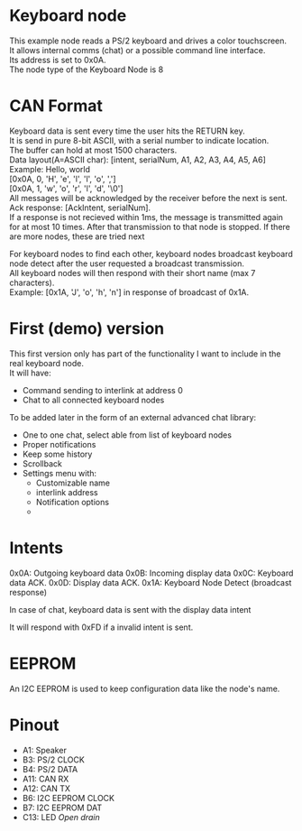 # Keyboard node
This example node reads a PS/2 keyboard and drives a color touchscreen.  
It allows internal comms (chat) or a possible command line interface.  
Its address is set to 0x0A.  
The node type of the Keyboard Node is 8

# CAN Format
Keyboard data is sent every time the user hits the RETURN key.  
It is send in pure 8-bit ASCII, with a serial number to indicate location.  
The buffer can hold at most 1500 characters.  
Data layout(A=ASCII char): [intent, serialNum, A1, A2, A3, A4, A5, A6]  
Example: Hello, world<Return>  
[0x0A, 0, 'H', 'e', 'l', 'l', 'o', ',']  
[0x0A, 1, 'w', 'o', 'r', 'l', 'd', '\0']  
All messages will be acknowledged by the receiver before the next is sent.  
Ack response: [AckIntent, serialNum].  
If a response is not recieved within 1ms, the message is transmitted again
for at most 10 times. After that transmission to that node is stopped.
If there are more nodes, these are tried next

For keyboard nodes to find each other, keyboard nodes broadcast keyboard node detect
after the user requested a broadcast transmission.  
All keyboard nodes will then respond with their short name (max 7 characters).  
Example: [0x1A, 'J', 'o', 'h', 'n'] in response of broadcast of 0x1A.

# First (demo) version
This first version only has part of the functionality I want to include in the real keyboard node.  
It will have: 
- Command sending to interlink at address 0
- Chat to all connected keyboard nodes  

To be added later in the form of an external advanced chat library:
- One to one chat, select able from list of keyboard nodes
- Proper notifications
- Keep some history
- Scrollback
- Settings menu with:
  - Customizable name
  - interlink address
  - Notification options
  - 

# Intents
0x0A: Outgoing keyboard data
0x0B: Incoming display data
0x0C: Keyboard data ACK.
0x0D: Display data ACK.
0x1A: Keyboard Node Detect (broadcast response)

In case of chat, keyboard data is sent with the display data intent

It will respond with 0xFD if a invalid intent is sent.


# EEPROM
An I2C EEPROM is used to keep configuration data like the node's name.  


# Pinout
- A1: Speaker
- B3: PS/2 CLOCK
- B4: PS/2 DATA
- A11: CAN RX
- A12: CAN TX
- B6: I2C EEPROM CLOCK
- B7: I2C EEPROM DAT
- C13: LED _Open drain_

